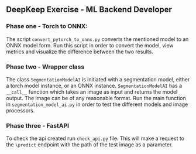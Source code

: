 ## DeepKeep Exercise - ML Backend Developer

### Phase one - Torch to ONNX:
The script `convert_pytorch_to_onnx.py` converts the mentioned model to an ONNX model form.
Run this script in order to convert the model, view metrics and visualize the difference between the two
results. 

### Phase two - Wrapper class
The class `SegmentationModelAI` is
initiated with a segmentation model, either a torch model instance, or an ONNX instance.
`SegmentationModelAI` has a `__call__` function which takes an image as input and returns the
model output. The image can be of any reasonable format. Run the main function in `segmentation_model_ai.py`
in order to test the different models and image processors.


### Phase three - FastAPI
To check the api created run `check_api.py` file. This will make a request to the `\predict` endpoint with the path of
the test image as a parameter.